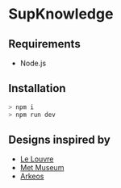 # SupKnowledge

## Requirements

- Node.js

## Installation

```bash
> npm i
> npm run dev
```

## Designs inspired by

- [Le Louvre](https://www.louvre.fr/en)
- [Met Museum](https://www.metmuseum.org/)
- [Arkeos](https://www.arkeos.fr/)
